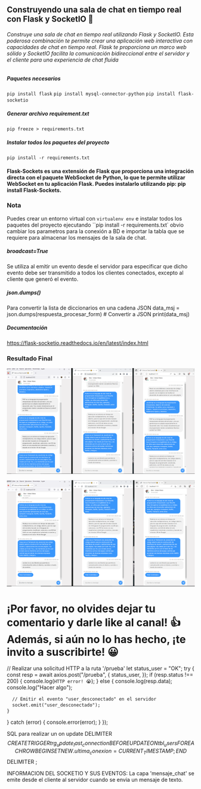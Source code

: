 ## Construyendo una sala de chat en tiempo real con Flask y SocketIO 🐍

###### Construye una sala de chat en tiempo real utilizando Flask y SocketIO. Esta poderosa combinación te permite crear una aplicación web interactiva con capacidades de chat en tiempo real. Flask te proporciona un marco web sólido y SocketIO facilita la comunicación bidireccional entre el servidor y el cliente para una experiencia de chat fluida

##### Paquetes necesarios

`pip install flask`
`pip install mysql-connector-python`
`pip install flask-socketio`

##### Generar archivo requirement.txt

`pip freeze > requirements.txt`

##### Instalar todos los paquetes del proyecto

`pip install -r requirements.txt`

#### Flask-Sockets es una extensión de Flask que proporciona una integración directa con el paquete WebSocket de Python, lo que te permite utilizar WebSocket en tu aplicación Flask. Puedes instalarlo utilizando pip: pip install Flask-Sockets.

### Nota

Puedes crear un entorno virtual con `virtualenv env` e instalar todos los paquetes del proyecto ejecutando ``pip install -r requirements.txt`
obvio cambiar los parametros para la conexión a BD e importar la tabla que se requiere para almacenar los mensajes de la sala de chat.

##### broadcast=True

Se utiliza al emitir un evento desde el servidor para especificar
que dicho evento debe ser transmitido a todos los clientes conectados,
excepto al cliente que generó el evento.

##### json.dumps()

Para convertir la lista de diccionarios en una cadena JSON
data_msj = json.dumps(respuesta_procesar_form) # Convertir a JSON
print(data_msj)

##### Documentación

https://flask-socketio.readthedocs.io/en/latest/index.html

### Resultado Final

![](https://raw.githubusercontent.com/urian121/imagenes-proyectos-github/master/portada_flask-socketio__chat_urian_viera.PNG)

![](https://raw.githubusercontent.com/urian121/imagenes-proyectos-github/master/portada_flask_socketio_urian_viera.PNG)

# ¡Por favor, no olvides dejar tu comentario y darle like al canal! 👍 Además, si aún no lo has hecho, ¡te invito a suscribirte! 😀

// Realizar una solicitud HTTP a la ruta '/prueba'
let status_user = "OK";
try {
const resp = await axios.post("/prueba", {
status_user,
});
if (resp.status !== 200) {
console.log(`HTTP error! 😭`);
} else {
console.log(resp.data);
console.log("Hacer algo");

      // Emitir el evento "user_desconectado" en el servidor
      socket.emit("user_desconectado");
    }

} catch (error) {
console.error(error);
}
});

SQL para realizar un on update
DELIMITER $$
CREATE TRIGGER trg_update_last_connection
BEFORE UPDATE ON tbl_users
FOR EACH ROW
BEGIN
    SET NEW.ultima_conexion = CURRENT_TIMESTAMP;
END$$
DELIMITER ;

INFORMACION DEL SOCKETIO Y SUS EVENTOS:
La capa 'mensaje_chat' se emite desde el cliente al servidor cuando se
envia un mensaje de texto.
